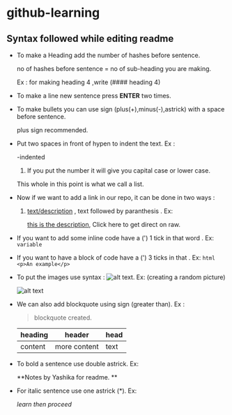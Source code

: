 # github-learning
## Syntax followed while editing readme

  + To make a Heading add the number of hashes before sentence.
  
    no of hashes before sentence = no of sub-heading you are making.

    Ex : for making heading 4 ,write (#### heading 4)
  
  + To make a line new sentence press **ENTER** two times.
  + To make bullets you can use sign (plus(+),minus(-),astrick) with a space before sentence.
  
    plus sign recommended.
    
  + Put two spaces in front of hypen to indent the text. Ex :
    
    -indented
      1. If you put the number it will give you capital case or lower case.
     
     This whole in this point is what we call a list.
  + Now if we want to add a link in our repo, it can be done in two ways :
    1. [text/description](0)  , text followed by paranthesis . Ex:
    
       [this is the description](https://github.com/yashika0998/git-learning/edit/master/README.md), Click here to get direct on raw.
       
  + If you want to add some inline code have a (') 1 tick in that word . Ex: `variable`
  + If you want to have a block of code have a (') 3 ticks in that . Ex: ```html
        <p>An example</p>
        ```
        
  + To put the images use syntax : ![alt text](URL). Ex: (creating a random picture)
    
    ![alt text](http://picsum.photos/200/200)
    
  + We can also add blockquote using sign (greater than). Ex :
    > blockquote created.
    
    | heading | header | head|
    | --- | --- | --- |
    | content | more content | text |
    
  + To bold a sentence use double astrick. Ex:
    
    **Notes by Yashika for readme. **
    
  + For italic sentence use one astrick (*). Ex:
   
    *learn then proceed*
    
  
 
